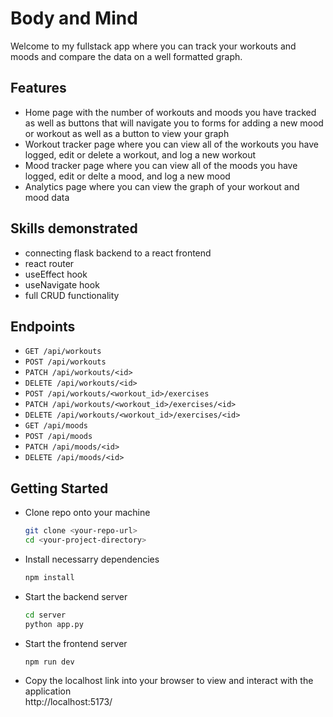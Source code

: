 # Body and Mind
Welcome to my fullstack app where you can track your workouts and moods and compare the data on a well formatted graph. 

## Features
* Home page with the number of workouts and moods you have tracked as well as buttons that will navigate you to forms for adding a new mood or workout as well as a button to view your graph
* Workout tracker page where you can view all of the workouts you have logged, edit or delete a workout, and log a new workout
* Mood tracker page where you can view all of the moods you have logged, edit or delte a mood, and log a new mood
* Analytics page where you can view the graph of your workout and mood data

## Skills demonstrated
* connecting flask backend to a react frontend
* react router
* useEffect hook
* useNavigate hook
* full CRUD functionality

## Endpoints 
* `GET /api/workouts`
* `POST /api/workouts`
* `PATCH /api/workouts/<id>`
* `DELETE /api/workouts/<id>`
* `POST /api/workouts/<workout_id>/exercises`
* `PATCH /api/workouts/<workout_id>/exercises/<id>`
* `DELETE /api/workouts/<workout_id>/exercises/<id>`
* `GET /api/moods`
* `POST /api/moods`
* `PATCH /api/moods/<id>`
* `DELETE /api/moods/<id>`

## Getting Started
* Clone repo onto your machine
  ```bash
  git clone <your-repo-url>
  cd <your-project-directory>
  ```
* Install necessarry dependencies 
  ```bash
  npm install
  ```
* Start the backend server
  ```bash
  cd server
  python app.py
  ```
* Start the frontend server
  ```bash
  npm run dev
  ```
* Copy the localhost link into your browser to view and interact with the application <br>
http://localhost:5173/
